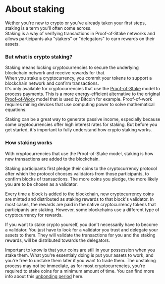 # About staking

Wether you're new to crypto or you've already taken your first steps, staking is a term you'll often come across. <br> 
Staking is a way of verifying transactions in Proof-of-Stake networks and allows participants aka "stakers" or "delegators" to earn rewards on their assets.

### But what is crypto staking? 

Staking means locking cryptocurrencies to secure the underlying blockchain network and receive rewards for that. <br>
When you stake a cryptocurrency, you commit your tokens to support a blockchain network and confirm transactions. <br>
It's only available for cryptocurrencies that use the [Proof-of-Stake](Proof_of_Stake.md) model to process payments. This is a more energy-efficient alternative to the original [Proof-of-Work](Link) model that is used by Bitcoin for example. Proof-of-work requires mining devices that use computing power to solve mathematical equations.

Staking can be a great way to generate passive income, especially because some cryptocurrencies offer high interest rates for staking. But before you get started, it's important to fully understand how crypto staking works.

### How staking works
With cryptocurrencies that use the Proof-of-Stake model, staking is how new transactions are added to the blockchain.

Staking participants first pledge their coins to the cryptocurrency protocol after which the protocol chooses validators from those participants, to confirm blocks of transactions. The more coins you pledge, the more likely you are to be chosen as a validator.

Every time a block is added to the blockchain, new cryptocurrency coins are minted and distributed as staking rewards to that block's validator. In most cases, the rewards are paid in the native cryptocurrency tokens that participants are staking. However, some blockchains use a different type of cryptocurrency for rewards.

If you want to stake crypto yourself, you don't necessarily have to become a validator. You just have to look for a validator you trust and delegate your assets to them. They will validate the transactions for you and the staking rewards, will be distributed towards the delegators.

Important to know is that your coins are still in your possession when you stake them. What you're essentialy doing is put your assets to work, and you're free to unstake them later if you want to trade them. The unstaking process may not be immediate, as for most cryptocurrencies, you're required to stake coins for a minimum amount of time. You can find more info about this [unbonding period](Unbonding_period.md) here.

